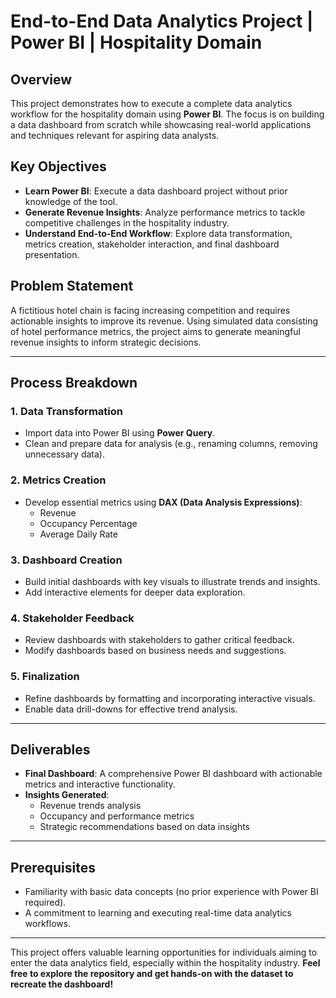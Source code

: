 # End-to-End Data Analytics Project | Power BI | Hospitality Domain

## Overview
This project demonstrates how to execute a complete data analytics workflow for the hospitality domain using **Power BI**. The focus is on building a data dashboard from scratch while showcasing real-world applications and techniques relevant for aspiring data analysts.

## Key Objectives
- **Learn Power BI**: Execute a data dashboard project without prior knowledge of the tool.
- **Generate Revenue Insights**: Analyze performance metrics to tackle competitive challenges in the hospitality industry.
- **Understand End-to-End Workflow**: Explore data transformation, metrics creation, stakeholder interaction, and final dashboard presentation.

## Problem Statement
A fictitious hotel chain is facing increasing competition and requires actionable insights to improve its revenue. Using simulated data consisting of hotel performance metrics, the project aims to generate meaningful revenue insights to inform strategic decisions.

---

## Process Breakdown

### 1. **Data Transformation**
- Import data into Power BI using **Power Query**.
- Clean and prepare data for analysis (e.g., renaming columns, removing unnecessary data).

### 2. **Metrics Creation**
- Develop essential metrics using **DAX (Data Analysis Expressions)**:
  - Revenue
  - Occupancy Percentage
  - Average Daily Rate

### 3. **Dashboard Creation**
- Build initial dashboards with key visuals to illustrate trends and insights.
- Add interactive elements for deeper data exploration.

### 4. **Stakeholder Feedback**
- Review dashboards with stakeholders to gather critical feedback.
- Modify dashboards based on business needs and suggestions.

### 5. **Finalization**
- Refine dashboards by formatting and incorporating interactive visuals.
- Enable data drill-downs for effective trend analysis.

---

## Deliverables
- **Final Dashboard**: A comprehensive Power BI dashboard with actionable metrics and interactive functionality.
- **Insights Generated**:
  - Revenue trends analysis
  - Occupancy and performance metrics
  - Strategic recommendations based on data insights

---

## Prerequisites
- Familiarity with basic data concepts (no prior experience with Power BI required).
- A commitment to learning and executing real-time data analytics workflows.

---

This project offers valuable learning opportunities for individuals aiming to enter the data analytics field, especially within the hospitality industry. **Feel free to explore the repository and get hands-on with the dataset to recreate the dashboard!**
